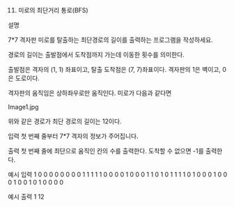 11. 미로의 최단거리 통로(BFS)


설명

7*7 격자판 미로를 탈출하는 최단경로의 길이를 출력하는 프로그램을 작성하세요.

경로의 길이는 출발점에서 도착점까지 가는데 이동한 횟수를 의미한다.

출발점은 격자의 (1, 1) 좌표이고, 탈출 도착점은 (7, 7)좌표이다. 격자판의 1은 벽이고, 0은 도로이다.

격자판의 움직임은 상하좌우로만 움직인다. 미로가 다음과 같다면

Image1.jpg

위와 같은 경로가 최단 경로의 길이는 12이다.


입력
첫 번째 줄부터 7*7 격자의 정보가 주어집니다.

출력
첫 번째 줄에 최단으로 움직인 칸의 수를 출력한다. 도착할 수 없으면 -1를 출력한다.


예시 입력 1
0 0 0 0 0 0 0
0 1 1 1 1 1 0
0 0 0 1 0 0 0
1 1 0 1 0 1 1
1 1 0 1 0 0 0
1 0 0 0 1 0 0
1 0 1 0 0 0 0

예시 출력 1
12
